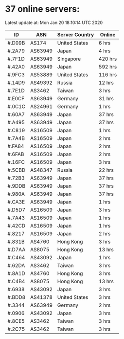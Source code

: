 # 37 online servers:

Latest update at: Mon Jan 20 18:10:14 UTC 2020

| ID | ASN | Server Country | Online |
| -- | --- | -------------- | ------ |
| #.D09B | AS174 | United States | 6 hrs |
| #.2A79 | AS63949 | Japan | 4 hrs |
| #.7F1D | AS63949 | Singapore | 420 hrs |
| #.42A0 | AS63949 | Japan | 592 hrs |
| #.9FC3 | AS53889 | United States | 116 hrs |
| #.14D9 | AS49392 | Russia | 12 hrs |
| #.7E1D | AS3462 | Taiwan | 3 hrs |
| #.E0CF | AS63949 | Germany | 31 hrs |
| #.0C1C | AS24961 | Germany | 1 hrs |
| #.60A7 | AS63949 | Japan | 37 hrs |
| #.A495 | AS63949 | Japan | 37 hrs |
| #.C819 | AS16509 | Japan | 1 hrs |
| #.7A4B | AS16509 | Japan | 2 hrs |
| #.FA84 | AS16509 | Japan | 2 hrs |
| #.6FAB | AS16509 | Japan | 2 hrs |
| #.16FC | AS16509 | Japan | 3 hrs |
| #.5CBD | AS48347 | Russia | 22 hrs |
| #.72B3 | AS63949 | Japan | 37 hrs |
| #.9DDB | AS63949 | Japan | 37 hrs |
| #.980A | AS63949 | Japan | 37 hrs |
| #.CA3E | AS63949 | Japan | 1 hrs |
| #.D5D7 | AS16509 | Japan | 3 hrs |
| #.7A43 | AS16509 | Japan | 1 hrs |
| #.42CD | AS16509 | Japan | 1 hrs |
| #.8217 | AS16509 | Japan | 2 hrs |
| #.831B | AS4760 | Hong Kong | 3 hrs |
| #.D7AA | AS8075 | Hong Kong | 13 hrs |
| #.C464 | AS43092 | Japan | 1 hrs |
| #.62DA | AS3462 | Taiwan | 3 hrs |
| #.8A1D | AS4760 | Hong Kong | 3 hrs |
| #.C4B4 | AS8075 | Hong Kong | 13 hrs |
| #.6938 | AS43092 | Japan | 3 hrs |
| #.BDD8 | AS41378 | United States | 3 hrs |
| #.3344 | AS63949 | Germany | 2 hrs |
| #.0906 | AS43092 | Japan | 3 hrs |
| #.8CE5 | AS3462 | Taiwan | 3 hrs |
| #.2C75 | AS3462 | Taiwan | 3 hrs |

